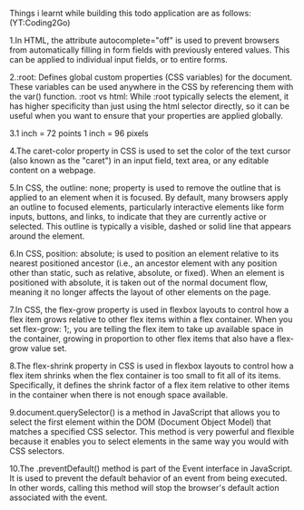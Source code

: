 Things i learnt while building this todo application are as follows: (YT:Coding2Go)


1.In HTML, the attribute autocomplete="off" is used to prevent browsers from automatically filling in form fields with previously entered values. This can be applied to individual input fields, or to entire forms.

2.:root: Defines global custom properties (CSS variables) for the document. These variables can be used anywhere in the CSS by referencing them with the var() function.
:root vs html: While :root typically selects the <html> element, it has higher specificity than just using the html selector directly, so it can be useful when you want to ensure that your properties are applied globally.

3.1 inch = 72 points
  1 inch = 96 pixels

4.The caret-color property in CSS is used to set the color of the text cursor (also known as the "caret") in an input field, text area, or any editable content on a webpage. 

5.In CSS, the outline: none; property is used to remove the outline that is applied to an element when it is focused. By default, many browsers apply an outline to focused elements, particularly interactive elements like form inputs, buttons, and links, to indicate that they are currently active or selected. This outline is typically a visible, dashed or solid line that appears around the element.

6.In CSS, position: absolute; is used to position an element relative to its nearest positioned ancestor (i.e., an ancestor element with any position other than static, such as relative, absolute, or fixed). When an element is positioned with absolute, it is taken out of the normal document flow, meaning it no longer affects the layout of other elements on the page.


7.In CSS, the flex-grow property is used in flexbox layouts to control how a flex item grows relative to other flex items within a flex container. When you set flex-grow: 1;, you are telling the flex item to take up available space in the container, growing in proportion to other flex items that also have a flex-grow value set.

8.The flex-shrink property in CSS is used in flexbox layouts to control how a flex item shrinks when the flex container is too small to fit all of its items. Specifically, it defines the shrink factor of a flex item relative to other items in the container when there is not enough space available.

9.document.querySelector() is a method in JavaScript that allows you to select the first element within the DOM (Document Object Model) that matches a specified CSS selector. This method is very powerful and flexible because it enables you to select elements in the same way you would with CSS selectors.

10.The .preventDefault() method is part of the Event interface in JavaScript. It is used to prevent the default behavior of an event from being executed. In other words, calling this method will stop the browser's default action associated with the event.

